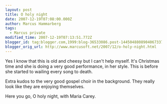 ```yaml
---
layout: post
title: O holy night
date: 2007-12-19T07:08:00.000Z
author: Marcus Hammarberg
tags:
  - Marcus private
modified_time: 2007-12-19T07:13:51.772Z
blogger_id: tag:blogger.com,1999:blog-36533086.post-1445048808904067337
blogger_orig_url: http://www.marcusoft.net/2007/12/o-holy-night.html
---
```


Yes I know that this is old and cheesy but I can't help myself. It's
Christmas time and she is doing a very good performance, in her style.
This is before she started to wailing every song to death.

Extra kudos to the very good gospel choir in the background. They really
look like they are enjoying themselves.

Here you go, O holy night, with Maria Carey.
